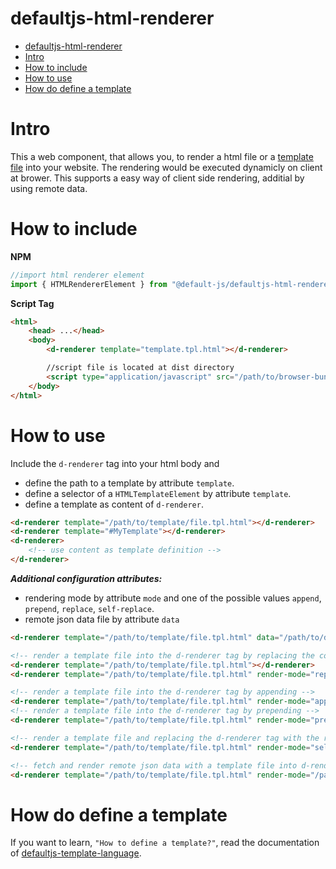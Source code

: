 # defaultjs-html-renderer

- [defaultjs-html-renderer](#defaultjs-html-renderer)
- [Intro](#intro)
- [How to include](#how-to-include)
- [How to use](#how-to-use)
- [How do define a template](#how-do-define-a-template)

# Intro

This a web component, that allows you, to render a html file or a [template file](https://github.com/default-js/defaultjs-template-language#readme) into your website. The rendering would be executed dynamicly on client at brower. This supports a easy way of client side rendering, additial by using remote data.

# How to include

**NPM**

```javascript
//import html renderer element
import { HTMLRendererElement } from "@default-js/defaultjs-html-renderer"
```

**Script Tag**

```html
<html>
    <head> ...</head>
    <body>   
        <d-renderer template="template.tpl.html"></d-renderer>

        //script file is located at dist directory
        <script type="application/javascript" src="/path/to/browser-bundle-defaultjs-html-renderer.min.js" />   
    </body>
</html>
```

# How to use

Include the `d-renderer` tag into your html body and 

- define the path to a template by attribute `template`.
- define a selector of a `HTMLTemplateElement` by attribute `template`.
- define a template as content of `d-renderer`.

```html
<d-renderer template="/path/to/template/file.tpl.html"></d-renderer>
<d-renderer template="#MyTemplate"></d-renderer>
<d-renderer>
    <!-- use content as template definition -->
</d-renderer>
```

***Additional configuration attributes:***
- rendering mode by attribute `mode` and one of the possible values `append`, `prepend`, `replace`, `self-replace`.
- remote json data file by attribute `data`

```html
<d-renderer template="/path/to/template/file.tpl.html" data="/path/to/data/file.json" render-mode="[append|prepand|replace|replace-self]"></d-renderer>

<!-- render a template file into the d-renderer tag by replacing the content of d-renderer tag -->
<d-renderer template="/path/to/template/file.tpl.html"></d-renderer>
<d-renderer template="/path/to/template/file.tpl.html" render-mode="replace"></d-renderer>

<!-- render a template file into the d-renderer tag by appending -->
<d-renderer template="/path/to/template/file.tpl.html" render-mode="append"></d-renderer>
<!-- render a template file into the d-renderer tag by prepending -->
<d-renderer template="/path/to/template/file.tpl.html" render-mode="prepend"></d-renderer>

<!-- render a template file and replacing the d-renderer tag with the rendered content -->
<d-renderer template="/path/to/template/file.tpl.html" render-mode="self-replace"></d-renderer>

<!-- fetch and render remote json data with a template file into d-renderer tag -->
<d-renderer template="/path/to/template/file.tpl.html" render-mode="/path/to/data/file.json"></d-renderer>
```

# How do define a template

If you want to learn, `"How to define a template?"`, read the documentation of [defaultjs-template-language](https://github.com/default-js/defaultjs-template-language#readme).